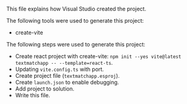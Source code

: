 This file explains how Visual Studio created the project.

The following tools were used to generate this project:
- create-vite

The following steps were used to generate this project:
- Create react project with create-vite: `npm init --yes vite@latest textmatchapp -- --template=react-ts`.
- Updating `vite.config.ts` with port.
- Create project file (`textmatchapp.esproj`).
- Create `launch.json` to enable debugging.
- Add project to solution.
- Write this file.
